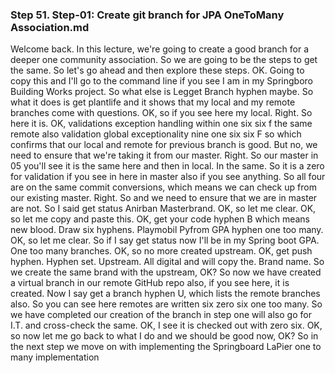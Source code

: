 ### Step 51. Step-01: Create git branch for JPA OneToMany Association.md
Welcome back. In this lecture, we're going to create a good branch for a deeper one community association. So we are going to be the steps to get the same. So let's go ahead and then explore these steps. OK. Going to copy this and I'll go to the command line if you see I am in my Springboro Building Works project. So what else is Legget Branch hyphen maybe. So what it does is get plantlife and it shows that my local and my remote branches come with questions. OK, so if you see here my local. Right. So here it is. OK, validations exception handling within one six six f the same remote also validation global exceptionality nine one six six F so which confirms that our local and remote for previous branch is good. But no, we need to ensure that we're taking it from our master. Right. So our master in 05 you'll see it is the same here and then in local. In the same. So it is a zero for validation if you see in here in master also if you see anything. So all four are on the same commit conversions, which means we can check up from our existing master. Right. So and we need to ensure that we are in master are not. So I said get status Anirban Masterbrand. OK, so let me clear. OK, so let me copy and paste this. OK, get your code hyphen B which means new blood. Draw six hyphens. Playmobil Pyfrom GPA hyphen one too many. OK, so let me clear. So if I say get status now I'll be in my Spring boot GPA. One too many branches. OK, so no more created upstream. OK, get push hyphen. Hyphen set. Upstream. All digital and will copy the. Brand name. So we create the same brand with the upstream, OK? So now we have created a virtual branch in our remote GitHub repo also, if you see here, it is created. Now I say get a branch hyphen U, which lists the remote branches also. So you can see here remotes are written six zero six one too many. So we have completed our creation of the branch in step one will also go for I.T. and cross-check the same. OK, I see it is checked out with zero six. OK, so now let me go back to what I do and we should be good now, OK? So in the next step we move on with implementing the Springboard LaPier one to many implementation 
